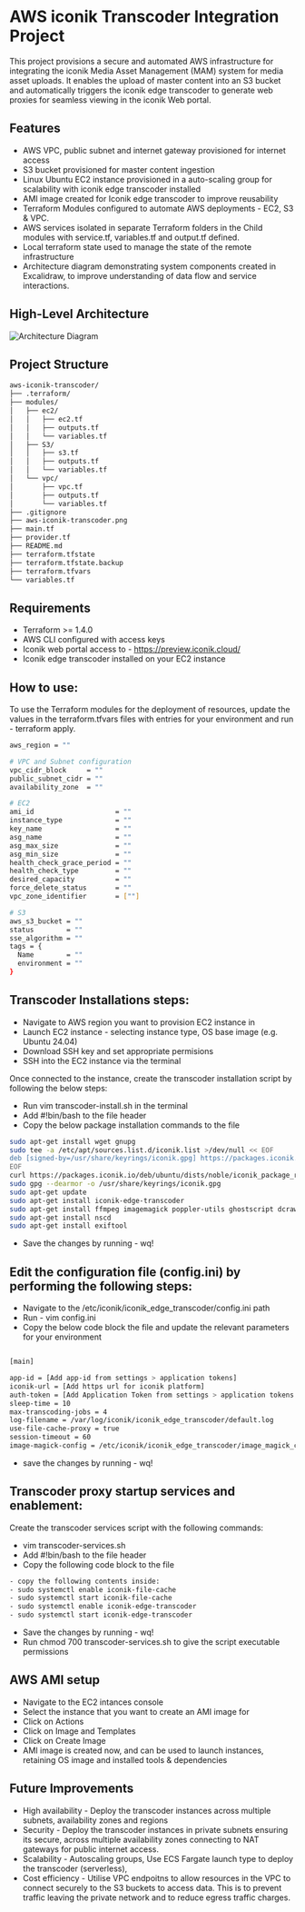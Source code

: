 # AWS iconik Transcoder Integration Project

This project provisions a secure and automated AWS infrastructure for integrating the iconik Media Asset Management (MAM) system for media asset uploads. It enables the upload of master content into an S3 bucket and automatically triggers the iconik edge transcoder to generate web proxies for seamless viewing in the iconik Web portal.

## Features

- AWS VPC, public subnet and internet gateway provisioned for internet access
- S3 bucket provisioned for master content ingestion 
- Linux Ubuntu EC2 instance provisioned in a auto-scaling group for scalability with iconik edge transcoder installed
- AMI image created for Iconik edge transcoder to improve reusability 
- Terraform Modules configured to automate AWS deployments - EC2, S3 & VPC. 
- AWS services isolated in separate Terraform folders in the Child modules with service.tf, variables.tf and output.tf defined. 
- Local terraform state used to manage the state of the remote infrastructure 
- Architecture diagram demonstrating system components created in Excalidraw, to improve understanding of data flow and service interactions. 

## High-Level Architecture

![Architecture Diagram](./aws-iconik-transcoder.png)

## Project Structure

```bash
aws-iconik-transcoder/
├── .terraform/                       
├── modules/
│   ├── ec2/
│   │   ├── ec2.tf                   
│   │   ├── outputs.tf                
│   │   └── variables.tf              
│   ├── S3/
│   │   ├── s3.tf                     
│   │   ├── outputs.tf                
│   │   └── variables.tf             
│   └── vpc/
│       ├── vpc.tf                    
│       ├── outputs.tf                
│       └── variables.tf             
├── .gitignore
├── aws-iconik-transcoder.png        
├── main.tf                          
├── provider.tf                      
├── README.md                        
├── terraform.tfstate                
├── terraform.tfstate.backup         
├── terraform.tfvars                 
└── variables.tf                     
```

## Requirements

- Terraform >= 1.4.0  
- AWS CLI configured with access keys 
- Iconik web portal access to - https://preview.iconik.cloud/
- Iconik edge transcoder installed on your EC2 instance

## How to use: 
To use the Terraform modules for the deployment of resources, update the values in the terraform.tfvars files with entries for your environment and run - terraform apply. 

```bash
aws_region = ""

# VPC and Subnet configuration
vpc_cidr_block     = ""
public_subnet_cidr = ""
availability_zone  = ""

# EC2 
ami_id                    = ""
instance_type             = ""
key_name                  = ""
asg_name                  = ""
asg_max_size              = ""
asg_min_size              = ""
health_check_grace_period = ""
health_check_type         = ""
desired_capacity          = ""
force_delete_status       = ""
vpc_zone_identifier       = [""]

# S3
aws_s3_bucket = ""
status        = ""
sse_algorithm = ""
tags = {
  Name        = ""
  environment = ""
}

```

## Transcoder Installations steps: 
- Navigate to AWS region you want to provision EC2 instance in
- Launch EC2 instance - selecting instance type, OS base image (e.g. Ubuntu 24.04)
- Download SSH key and set appropriate permisions
- SSH into the EC2 instance via the terminal 

Once connected to the instance, create the transcoder installation script by following the below steps: 
- Run vim transcoder-install.sh in the terminal 
- Add #!bin/bash to the file header 
- Copy the below package installation commands to the file 

```bash
sudo apt-get install wget gnupg 
sudo tee -a /etc/apt/sources.list.d/iconik.list >/dev/null << EOF
deb [signed-by=/usr/share/keyrings/iconik.gpg] https://packages.iconik.io/deb/ubuntu ./noble main
EOF
curl https://packages.iconik.io/deb/ubuntu/dists/noble/iconik_package_repos_pub.asc |\
sudo gpg --dearmor -o /usr/share/keyrings/iconik.gpg    
sudo apt-get update
sudo apt-get install iconik-edge-transcoder
sudo apt-get install ffmpeg imagemagick poppler-utils ghostscript dcraw libimage-exiftool-perl
sudo apt-get install nscd
sudo apt-get install exiftool
```

- Save the changes by running - wq!

## Edit the configuration file (config.ini) by performing the following steps: 

- Navigate to the /etc/iconik/iconik_edge_transcoder/config.ini path
- Run - vim config.ini
- Copy the below code block the file and update the relevant parameters for your environment

```bash

[main]

app-id = [Add app-id from settings > application tokens]
iconik-url = [Add https url for iconik platform]
auth-token = [Add Application Token from settings > application tokens ]
sleep-time = 10
max-transcoding-jobs = 4
log-filename = /var/log/iconik/iconik_edge_transcoder/default.log
use-file-cache-proxy = true
session-timeout = 60
image-magick-config = /etc/iconik/iconik_edge_transcoder/image_magick_config
```
- save the changes by running - wq!

## Transcoder proxy startup services and enablement:
Create the transcoder services script with the following commands:  
- vim transcoder-services.sh 
- Add #!bin/bash to the file header 
- Copy the following code block to the file 

```bash
- copy the following contents inside: 
- sudo systemctl enable iconik-file-cache
- sudo systemctl start iconik-file-cache   
- sudo systemctl enable iconik-edge-transcoder
- sudo systemctl start iconik-edge-transcoder
```

- Save the changes by running - wq!
- Run chmod 700 transcoder-services.sh to give the script executable permissions


## AWS AMI setup 
- Navigate to the EC2 intances console 
- Select the instance that you want to create an AMI image for
- Click on Actions 
- Click on Image and Templates
- Click on Create Image
- AMI image is created now, and can be used to launch instances, retaining OS image and installed tools & dependencies 

## Future Improvements 
- High availability - Deploy the transcoder instances across multiple subnets, availability zones and regions
- Security - Deploy the transcoder instances in private subnets ensuring its secure, across multiple availability zones connecting to NAT gateways for public internet access. 
- Scalability - Autoscaling groups, Use ECS Fargate launch type to deploy the transcoder (serverless), 
- Cost efficiency - Utilise VPC endpoitns to allow resources in the VPC to connect securely to the S3 buckets to access data. This is to prevent traffic leaving the private network and to reduce egress traffic charges. 

